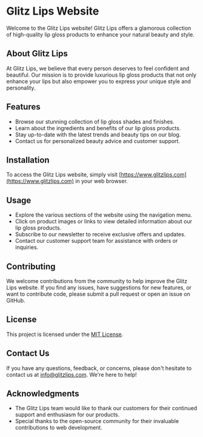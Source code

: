 # Glitz Lips Website

Welcome to the Glitz Lips website! Glitz Lips offers a glamorous collection of high-quality lip gloss products to enhance your natural beauty and style.

## About Glitz Lips

At Glitz Lips, we believe that every person deserves to feel confident and beautiful. Our mission is to provide luxurious lip gloss products that not only enhance your lips but also empower you to express your unique style and personality.

## Features

- Browse our stunning collection of lip gloss shades and finishes.
- Learn about the ingredients and benefits of our lip gloss products.
- Stay up-to-date with the latest trends and beauty tips on our blog.
- Contact us for personalized beauty advice and customer support.

## Installation

To access the Glitz Lips website, simply visit [https://www.glitzlips.com](https://www.glitzlips.com) in your web browser.

## Usage

- Explore the various sections of the website using the navigation menu.
- Click on product images or links to view detailed information about our lip gloss products.
- Subscribe to our newsletter to receive exclusive offers and updates.
- Contact our customer support team for assistance with orders or inquiries.

## Contributing

We welcome contributions from the community to help improve the Glitz Lips website. If you find any issues, have suggestions for new features, or want to contribute code, please submit a pull request or open an issue on GitHub.

## License

This project is licensed under the [MIT License](LICENSE).

## Contact Us

If you have any questions, feedback, or concerns, please don't hesitate to contact us at info@glitzlips.com. We're here to help!

## Acknowledgments

- The Glitz Lips team would like to thank our customers for their continued support and enthusiasm for our products.
- Special thanks to the open-source community for their invaluable contributions to web development.
